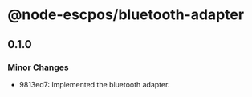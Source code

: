 # @node-escpos/bluetooth-adapter

## 0.1.0

### Minor Changes

- 9813ed7: Implemented the bluetooth adapter.

